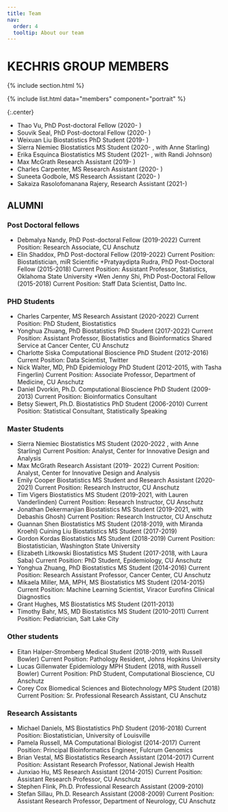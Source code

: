```yaml
---
title: Team
nav:
  order: 4
  tooltip: About our team
---
```


# <i class="fas fa-users"></i>KECHRIS GROUP MEMBERS

{% include section.html %}

{%
  include list.html
  data="members"
  component="portrait"
%}

{:.center}

+ Thao Vu, PhD Post-doctoral Fellow (2020- )
+ Souvik Seal, PhD Post-doctoral Fellow (2020- )
+ Weixuan Liu Biostatistics PhD Student (2019- )
+ Sierra Niemiec Biostatistics MS Student (2020- , with Anne Starling)
+ Erika Esquinca Biostatistics MS Student (2021- , with Randi Johnson)
+ Max McGrath Research Assistant (2019- )
+ Charles Carpenter, MS Research Assistant (2020- )
+ Suneeta Godbole, MS Research Assistant (2020- )
+ Sakaiza Rasolofomanana Rajery, Research Assistant (2021-)

## <i class="fas fa-users"></i>ALUMNI

### Post Doctoral fellows

+ Debmalya Nandy, PhD Post-doctoral Fellow (2019-2022)
Current Position: Research Associate, CU Anschutz
+ Elin Shaddox, PhD Post-doctoral Fellow (2019-2022)
Current Position: Biostatistician, miR Scientific
+Pratyaydipta Rudra, PhD Post-Doctoral Fellow (2015-2018)
Current Position: Assistant Professor, Statistics, Oklahoma State University
+Wen Jenny Shi, PhD Post-Doctoral Fellow (2015-2018)
Current Position: Staff Data Scientist, Datto Inc.

### PHD Students

+ Charles Carpenter, MS Research Assistant (2020-2022)
Current Position: PhD Student, Biostatistics
+ Yonghua Zhuang, PhD Biostatistics PhD Student (2017-2022)
Current Position: Assistant Professor, Biostatistics and Bioinformatics Shared Service at Cancer Center, CU Anschutz
+ Charlotte Siska Computational Bioscience PhD Student (2012-2016)
Current Position: Data Scientist, Twitter
+ Nick Walter, MD, PhD Epidemiology PhD Student (2012-2015, with Tasha Fingerlin)
Current Position: Associate Professor, Department of Medicine, CU Anschutz
+ Daniel Dvorkin, Ph.D. Computational Bioscience PhD Student (2009-2013)
Current Position: Bioinformatics Consultant
+ Betsy Siewert, Ph.D. Biostatistics PhD Student (2006-2010)
Current Position: Statistical Consultant, Statistically Speaking


### Master Students

+ Sierra Niemiec Biostatistics MS Student (2020-2022 , with Anne Starling)
Current Position: Analyst, Center for Innovative Design and Analysis
+ Max McGrath Research Assistant (2019- 2022)
Current Position: Analyst, Center for Innovative Design and Analysis
+ Emily Cooper Biostatistics MS Student and Research Assistant (2020-2021)
Current Position: Research Instructor, CU Anschutz
+ Tim Vigers Biostatistics MS Student (2019-2021, with Lauren Vanderlinden)
Current Position: Research Instructor, CU Anschutz
+ Jonathan Dekermanjian Biostatistics MS Student (2019-2021, with Debashis Ghosh)
Current Position: Research Instructor, CU Anschutz
+ Guannan Shen Biostatistics MS Student (2018-2019, with Miranda Kroehl)
Cuining Liu Biostatistics MS Student (2017-2019)
+ Gordon Kordas Biostatistics MS Student (2018-2019)
Current Position: Biostatistician, Washington State University
+ Elizabeth Litkowski Biostatistics MS Student (2017-2018, with Laura Saba)
Current Position: PhD Student, Epidemiology, CU Anschutz
+ Yonghua Zhuang, PhD Biostatistics MS Student (2014-2016)
Current Position: Research Assistant Professor, Cancer Center, CU Anschutz
+ Mikaela Miller, MA, MPH, MS Biostatistics MS Student (2014-2015)
Current Position: Machine Learning Scientist, Viracor Eurofins Clinical Diagnostics
+ Grant Hughes, MS Biostatistics MS Student (2011-2013)
+ Timothy Bahr, MS, MD Biostatistics MS Student (2010-2011)
Current Position: Pediatrician, Salt Lake City

### Other students

+ Eitan Halper-Stromberg Medical Student (2018-2019, with Russell Bowler)
Current Position: Pathology Resident, Johns Hopkins University
+ Lucas Gillenwater Epidemiology MPH Student (2018, with Russell Bowler)
Current Position: PhD Student, Computational Bioscience, CU Anschutz
+ Corey Cox Biomedical Sciences and Biotechnology MPS Student (2018)
Current Position: Sr. Professional Research Assistant, CU Anschutz

### Research Assistants

+ Michael Daniels, MS Biostatistics PhD Student (2016-2018)
Current Position: Biostatistician, University of Louisville
+ Pamela Russell, MA Computational Biologist (2014-2017)
Current Position: Principal Bioinformatics Engineer, Fulcrum Genomics
+ Brian Vestal, MS Biostatistics Research Assistant (2014-2017)
Current Position: Assistant Research Professor, National Jewish Health
+ Junxiao Hu, MS Research Assistant (2014-2015)
Current Position: Assistant Research Professor, CU Anschutz
+ Stephen Flink, Ph.D. Professional Research Assistant (2009-2010)
+ Stefan Sillau, Ph.D. Research Assistant (2008-2009)
Current Position: Assistant Research Professor, Department of Neurology, CU Anschutz
